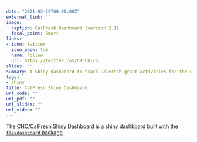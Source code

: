 ```yaml
---
date: "2021-03-19T00:00:00Z"
external_link: ''
image:
  caption: CalFresh Dashboard (version 2.1)
  focal_point: Smart
links:
- icon: twitter
  icon_pack: fab
  name: Follow
  url: https://twitter.com/CHCChico
slides: ''
summary: A Shiny dashboard to track CalFresh grant activities for the California State University system.
tags:
- shiny
title: CalFresh Shiny Dashboard
url_code: ""
url_pdf: ""
url_slides: ""
url_video: ""
---
```


The [CHC/CalFresh Shiny Dashboard](https://chicodatascience.shinyapps.io/CFO_SOW_Dashboard_FFY22-24/) is a [shiny](https://shiny.rstudio.com/) dashboard built with the [`flexdashboard` package](https://rmarkdown.rstudio.com/flexdashboard/). 

